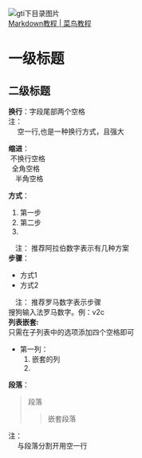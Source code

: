 ![](doc/DFL_welcome.jpg)gti下目录图片  
[Markdown教程 | 菜鸟教程](https://www.runoob.com/markdown/md-tutorial.html)

# 一级标题
## 二级标题
**换行**：字段尾部两个空格  
注：  
&emsp; 空一行,也是一种换行方式，且强大

**缩进**：  
&nbsp;不换行空格  
&ensp;全角空格  
&emsp;半角空格  

**方式**：
1. 第一步
2. 第二步
3.

&emsp;注：
    推荐阿拉伯数字表示有几种方案  
**步骤**：  
* 方式1
* 方式2  

&emsp;注：
    推荐罗马数字表示步骤  
    搜狗输入法罗马数字。例：v2c  
**列表嵌套:**  
只需在子列表中的选项添加四个空格即可
* 第一列：
    1. 嵌套的列
    2. 
**段落**：
> 段落
> > 嵌套段落

注：  
&emsp; 与段落分割开用空一行


